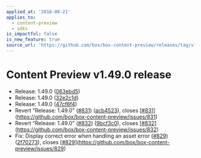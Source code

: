 ```yaml
---
applied_at: '2018-08-21'
applies_to:
  - content-preview
  - sdks
is_impactful: false
is_new_feature: true
source_url: 'https://github.com/box/box-content-preview/releases/tag/v1.49.0'
---
```


# Content Preview v1.49.0 release


* Release: 1.49.0 ([063ebd5](https://github.com/box/box-content-preview/commit[063ebd5](https://github.com/box/box-content-preview/commit/063ebd5)))
* Release: 1.49.0 ([32e2c1d](https://github.com/box/box-content-preview/commit[32e2c1d](https://github.com/box/box-content-preview/commit/32e2c1d)))
* Release: 1.49.0 ([47cf6f4](https://github.com/box/box-content-preview/commit[47cf6f4](https://github.com/box/box-content-preview/commit/47cf6f4)))
* Revert "Release: 1.49.0" ([#831](https://github.com/box/box-content-preview/pull/831)) ([acb4523](https://github.com/box/box-content-preview/commit[acb4523](https://github.com/box/box-content-preview/commit/acb4523))), closes [[#831](https://github.com/box/box-content-preview/pull/831)](https://github.com/box/box-content-preview/issues/831)
* Revert "Release: 1.49.0" ([#832](https://github.com/box/box-content-preview/pull/832)) ([9bcf3c0](https://github.com/box/box-content-preview/commit[9bcf3c0](https://github.com/box/box-content-preview/commit/9bcf3c0))), closes [[#832](https://github.com/box/box-content-preview/pull/832)](https://github.com/box/box-content-preview/issues/832)
* Fix: Display correct error when handling an asset error ([#829](https://github.com/box/box-content-preview/pull/829)) ([2f70273](https://github.com/box/box-content-preview/commit[2f70273](https://github.com/box/box-content-preview/commit/2f70273))), closes [[#829](https://github.com/box/box-content-preview/pull/829)](https://github.com/box/box-content-preview/issues/829)



